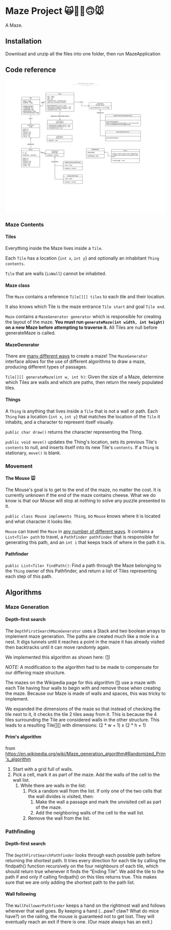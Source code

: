 # Maze Project 🙀🌟👀🙃🐭

A Maze.

## Installation

Download and unzip all the files into one folder, then run MazeApplication

## Code reference

![class diagram](Flowchart.png)

### Maze Contents

#### Tiles

Everything inside the Maze lives inside a `Tile`. 

Each `Tile` has a location {`int x`, `int y`} and optionally an inhabitant `Thing contents`.

`Tile` that are walls (`isWall`) cannot be inhabited.

#### Maze class

The `Maze` contains a reference `Tile[][] tiles` to each tile and their location.

It also knows which Tile is the maze entrance `Tile start` and goal `Tile end`.

`Maze` contains a `MazeGenerator generator` which is responsible for creating the layout of the maze. **You must run `generateMaze(int width, int height)` on a new Maze before attempting to traverse it.** All Tiles are null before generateMaze is called.

#### MazeGenerator

There are [many different ways] to create a maze! The `MazeGenerator` interface allows for the use of different algorithms to draw a maze, producing different types of passages.

`Tile[][] generateMaze(int w, int h)`: Given the size of a Maze, determine which Tiles are walls and which are paths, then return the newly populated tiles.

[many different ways]: http://weblog.jamisbuck.org/2011/2/7/maze-generation-algorithm-recap

#### Things

A `Thing` is anything that lives inside a `Tile` that is not a wall or path. Each `Thing` has a location {`int x`, `int y`} that matches the location of the `Tile` it inhabits, and a character to represent itself visually.

`public char draw()` returns the character representing the Thing.

`public void move()` updates the Thing's location, sets its previous Tile's `contents` to null, and inserts itself into its new Tile's `contents`. If a `Thing` is stationary, `move()` is blank.

### Movement

#### The Mouse 🐭

The Mouse's goal is to get to the end of the maze, no matter the cost. It is currently unknown if the end of the maze contains cheese. What we do know is that our Mouse will stop at nothing to solve any puzzle presented to it.

`public class Mouse implements Thing`, so `Mouse` knows where it is located and what character it looks like.

`Mouse` can travel the `Maze` in [any number of different ways]. It contains a `List<Tile> path` to travel, a `Pathfinder pathfinder` that is responsible for generating this path, and an `int i` that keeps track of where in the path it is.

[any number of different ways]: https://en.wikipedia.org/wiki/Maze_solving_algorithm

#### Pathfinder

`public List<Tile> findPath()`: Find a path through the Maze belonging to the `Thing` owner of this Pathfinder, and return a list of Tiles representing each step of this path.


## Algorithms

### Maze Generation

#### Depth-first search

The `DepthFirstSearchMazeGenerator` uses a Stack and two boolean arrays to implement maze generation. The paths are created much like a mole in a nest. It digs tunnels until it reaches a point in the	maze it has already visited then backtracks until it can move randomly again.

We implemented this algorithm as shown here: ([1])

*NOTE:* A modification to the algorithm had to be made to compensate for our differing maze structure.

The mazes on the Wikipedia page for this algorithm ([1]) use a maze with each Tile having four walls to begin with and remove those when creating the maze. Because our Maze is made of walls and spaces, this was tricky to implement.

We expanded the dimensions of the maze so that instead of checking the tile next to it, it checks the tile 2 tiles away from it. This is because the 4 tiles surrounding the Tile are considered walls in the other structure. This leads to a resulting Tile[][] with dimensions:	(2 * w + 1) x (2 * h + 1)

[1]: https://en.wikipedia.org/wiki/Maze_generation_algorithm#Depth-first_search

#### Prim's algorithm

from https://en.wikipedia.org/wiki/Maze_generation_algorithm#Randomized_Prim's_algorithm

1. Start with a grid full of walls.
1. Pick a cell, mark it as part of the maze. Add the walls of the cell to the wall list.
   1. While there are walls in the list:
      1. Pick a random wall from the list. If only one of the two cells that the wall divides is visited, then:
         1. Make the wall a passage and mark the unvisited cell as part of the maze.
         1. Add the neighboring walls of the cell to the wall list.
      1. Remove the wall from the list.


### Pathfinding

#### Depth-first search

The `DepthFirstSearchPathfinder` looks through each possible path before returning the shortest path. It tries every direction for each tile by calling the findpath() function recursively on the four neighbours of each tile, which should return true whenever it finds the “Ending Tile”. We add the tile to the path if and only if calling findpath() on this tiles returns true. This makes sure that we are only adding the shortest path to the path list. 



#### Wall following

The `WallFollowerPathfinder` keeps a hand on the rightmost wall and follows wherever that wall goes. By keeping a hand (...paw? claw? What do mice have?) on the railing, the mouse is guaranteed not to get lost. They will eventually reach an exit if there is one. (Our maze always has an exit.)
